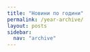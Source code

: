 ```yaml
---
title: "Новини по години"
permalink: /year-archive/
layout: posts
sidebar:
  nav: "archive"
---
```

